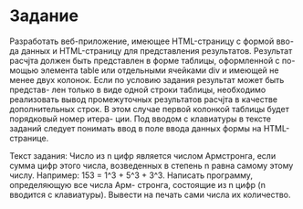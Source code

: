 # Задание

Разработать веб-приложение, имеющее HTML-страницу с формой вво-
да данных и HTML-страницу для представления результатов. Результат
расчјта должен быть представлен в форме таблицы, оформленной с по-
мощью элемента table или отдельными ячейками div и имеющей не менее
двух колонок. Если по условию задания результат может быть представ-
лен только в виде одной строки таблицы, необходимо реализовать вывод
промежуточных результатов расчјта в качестве дополнительных строк.
В этом случае первой колонкой таблицы будет порядковый номер итера-
ции.
Под вводом с клавиатуры в тексте заданий следует понимать ввод в
поле ввода данных формы на HTML-странице.

Текст задания:
Число из n цифр является числом Армстронга, если сумма цифр этого
числа, возведенных в степень n равна самому этому числу. Например:
153 = 1^3 + 5^3 + 3^3. Написать программу, определяющую все числа Арм-
стронга, состоящие из n цифр (n вводится с клавиатуры). Вывести на
печать сами числа их количество.
